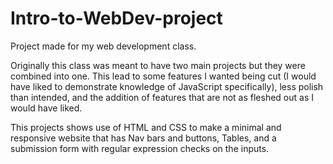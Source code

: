 # Intro-to-WebDev-project
Project made for my web development class. 

Originally this class was meant to have two main projects but they were combined into one.  This lead to some features I wanted being cut (I would have liked to demonstrate knowledge of JavaScript specifically), less polish than intended, and the addition of features that are not as fleshed out as I would have liked.  

This projects shows use of HTML and CSS to make a minimal and responsive website that has Nav bars and buttons, Tables, and a submission form with regular expression checks on the inputs.  
